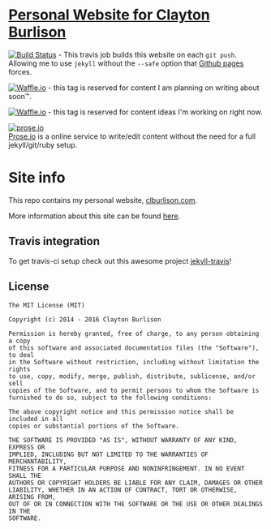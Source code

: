 [Personal Website for Clayton Burlison](https://clburlison.com)
===


[![Build Status](https://travis-ci.org/clburlison/clburlison.github.io.svg?branch=source)](https://travis-ci.org/clburlison/clburlison.github.io) - This travis job builds this website on each `git push`. Allowing me to use `jekyll` without the `--safe` option that [Github pages](https://jekyllrb.com/docs/plugins/) forces.

[![Waffle.io](https://badge.waffle.io/clburlison/clburlison.github.io.svg?label=ready&title=Ready)](http://waffle.io/clburlison/clburlison.github.io) - this tag is reserved for content I am planning on writing about soon™.

[![Waffle.io](https://badge.waffle.io/clburlison/clburlison.github.io.svg?label=in%20progress&title=In%20Progress)](http://waffle.io/clburlison/clburlison.github.io) - this tag is reserved for content ideas I'm working on right now.

[![prose.io](https://clburlison.com/images/prose.png)](http://prose.io/#clburlison/clburlison.github.io)  
[Prose.io](http://prose.io/#clburlison/clburlison.github.) is a online service to write/edit content without the need for a full jekyll/git/ruby setup.

# Site info 
This repo contains my personal website, [clburlison.com](https://clburlison.com).

More information about this site can be found [here](https://clburlison.com/about/site-info/).

## Travis integration

To get travis-ci setup check out this awesome project [jekyll-travis](https://github.com/mfenner/jekyll-travis)!

## License

	The MIT License (MIT)

	Copyright (c) 2014 - 2016 Clayton Burlison

	Permission is hereby granted, free of charge, to any person obtaining a copy
	of this software and associated documentation files (the "Software"), to deal
	in the Software without restriction, including without limitation the rights
	to use, copy, modify, merge, publish, distribute, sublicense, and/or sell
	copies of the Software, and to permit persons to whom the Software is
	furnished to do so, subject to the following conditions:

	The above copyright notice and this permission notice shall be included in all
	copies or substantial portions of the Software.

	THE SOFTWARE IS PROVIDED "AS IS", WITHOUT WARRANTY OF ANY KIND, EXPRESS OR
	IMPLIED, INCLUDING BUT NOT LIMITED TO THE WARRANTIES OF MERCHANTABILITY,
	FITNESS FOR A PARTICULAR PURPOSE AND NONINFRINGEMENT. IN NO EVENT SHALL THE
	AUTHORS OR COPYRIGHT HOLDERS BE LIABLE FOR ANY CLAIM, DAMAGES OR OTHER
	LIABILITY, WHETHER IN AN ACTION OF CONTRACT, TORT OR OTHERWISE, ARISING FROM,
	OUT OF OR IN CONNECTION WITH THE SOFTWARE OR THE USE OR OTHER DEALINGS IN THE
	SOFTWARE.


